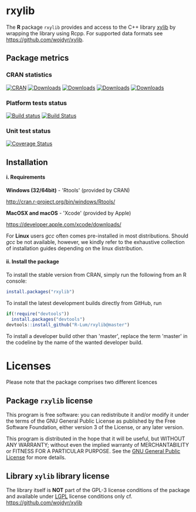 # rxylib

The **R** package `rxylib` provides and access to the C++ library [xylib](http://xylib.sourceforge.net)
by wrapping the library using Rcpp. For supported data formats see https://github.com/wojdyr/xylib.

## Package metrics 
### CRAN statistics
[![CRAN](http://www.r-pkg.org/badges/version/rxylib)](http://cran.rstudio.com/package=rxylib)
[![Downloads](http://cranlogs.r-pkg.org/badges/grand-total/rxylib)](http://www.r-pkg.org/pkg/rxylib)
[![Downloads](http://cranlogs.r-pkg.org/badges/rxylib)](http://www.r-pkg.org/pkg/rxylib)
[![Downloads](http://cranlogs.r-pkg.org/badges/last-week/rxylib)](http://www.r-pkg.org/pkg/rxylib)
[![Downloads](http://cranlogs.r-pkg.org/badges/last-day/rxylib)](http://www.r-pkg.org/pkg/rxylib)

### Platform tests status 
[![Build status](https://ci.appveyor.com/api/projects/status/7mmfpmo23k3iaq57/branch/master?svg=true)](https://ci.appveyor.com/project/RLumSK/rxylib/branch/master)
[![Build Status](https://travis-ci.org/R-Lum/rxylib.svg?branch=master)](https://travis-ci.org/R-Lum/rxylib)

### Unit test status
[![Coverage Status](https://img.shields.io/codecov/c/github/R-Lum/rxylib.svg)](https://codecov.io/github/R-Lum/rxylib?branch=master)

## Installation

#### i. Requirements

**Windows (32/64bit)** - 'Rtools' (provided by CRAN)

   http://cran.r-project.org/bin/windows/Rtools/

**MacOSX and macOS** - 'Xcode' (provided by Apple)

   https://developer.apple.com/xcode/downloads/

For **Linux** users *gcc* often comes pre-installed in most distributions. Should *gcc* be not available, however, we kindly refer to the exhaustive collection of installation guides depending on the linux distribution.

#### ii. Install the package

To install the stable version from CRAN, simply run the following from an R console:

```r
install.packages("rxylib")
```

To install the latest development builds directly from GitHub, run

```r
if(!require("devtools"))
  install.packages("devtools")
devtools::install_github("R-Lum/rxylib@master")
```
To install a developer build other than 'master', replace the term 'master' in the codeline by the name
of the wanted developer build. 


# Licenses

Please note that the package comprises two different licences 

## Package `rxylib` license 

This program is free software: you can redistribute it and/or modify
it under the terms of the GNU General Public License as published by
the Free Software Foundation, either version 3 of the License, or
any later version.

This program is distributed in the hope that it will be useful,
but WITHOUT ANY WARRANTY; without even the implied warranty of
MERCHANTABILITY or FITNESS FOR A PARTICULAR PURPOSE.  See the
[GNU General Public License](https://github.com/R-Lum/rxylib/blob/master/LICENSE) for more details.

## Library `xylib` library license 

The library itself is **NOT** part of the GPL-3 license conditions of the package 
and available under [LGPL](https://github.com/wojdyr/xylib/blob/master/COPYING) 
license conditions only cf. https://github.com/wojdyr/xylib

